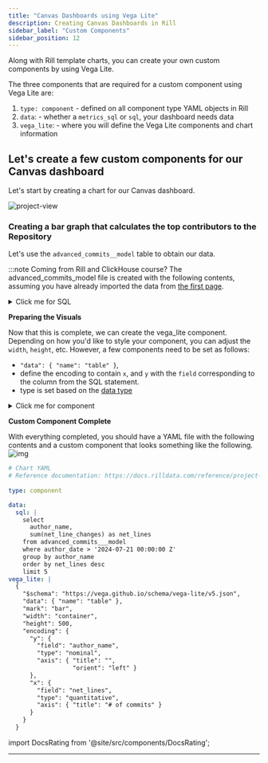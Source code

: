 ```yaml
---
title: "Canvas Dashboards using Vega Lite"
description: Creating Canvas Dashboards in Rill
sidebar_label: "Custom Components"
sidebar_position: 12
---
```

Along with Rill template charts, you can create your own custom components by using Vega Lite. 

The three components that are required for a custom component using Vega Lite are:
1. `type: component` - defined on all component type YAML objects in Rill
2. `data`: - whether a `metrics_sql` or `sql`, your dashboard needs data
3. `vega_lite`: - where you will define the Vega Lite components and chart information


## Let's create a few custom components for our Canvas dashboard

Let's start by creating a chart for our Canvas dashboard.

![project-view](/img/tutorials/301/add-custom-dashboard.png)

### Creating a bar graph that calculates the top contributors to the Repository

Let's use the `advanced_commits__model` table to obtain our data.

:::note Coming from Rill and ClickHouse course?
The advanced_commits_model file is created with the following contents, assuming you have already imported the data from [the first page](/tutorials/rill_basics/import).

<details>
  <summary>Click me for SQL</summary>
```sql
-- Model SQL
-- Reference documentation: https://docs.rilldata.com/reference/project-files/models
-- @materialize: true

WITH commit_file_stats AS (
    SELECT
        a.*,
        b.filename,
        b.added_lines,
        b.deleted_lines,
        REGEXP_EXTRACT(b.new_path, '(.*/)', 1) AS directory_path, 
    FROM
        commits__ a
    inner JOIN
        modified_files__ b
    ON
        a.commit_hash = b.commit_hash
)
SELECT
    author_date,
    author_name,
    directory_path,
    filename,
    STRING_AGG(DISTINCT commit_msg, ', ') AS commit_msg,

    COUNT(DISTINCT commit_hash) AS num_commits,
    SUM(added_lines) - SUM(deleted_lines) AS net_line_changes, 
    SUM(added_lines) + SUM(deleted_lines) AS total_line_changes, 

    -- (SUM(deleted_lines) / (SUM(added_lines) + SUM(deleted_lines))) as CodeDeletePercent, 
    sum(added_lines) as added_lines,
    sum(deleted_lines) as deleted_lines, 

FROM
    commit_file_stats
WHERE
    directory_path IS NOT NULL
GROUP BY 
    --directory_path, filename, author_name, author_date
    ALL
ORDER BY
    directory_path DESC 
```
</details>
:::


**Preparing the Data**

In order to calculate the top contributors, we will need to grab the `author_name` and `net_line_changes` column. Then group by the `author_name` column and order by `net_line_changes` and finally filter the timeseries column, `author_date` and grab the top 5 users.

<details>
  <summary>Click me for SQL</summary>
```sql
data:
  sql: |
    select     
      author_name,
      sum(net_line_changes) as net_lines
    from advanced_commits___model
    where author_date > '2024-07-21 00:00:00 Z'
    group by author_name
    order by net_lines desc
    limit 5 net_lines desc
    limit 5
```
</details>


**Preparing the Visuals**

Now that this is complete, we can create the vega_lite component. Depending on how you'd like to style your component, you can adjust the `width`, `height`, etc. However, a few components need to be set as follows:

- `"data": { "name": "table" }`,
- define the encoding to contain `x`, and `y` with the `field` corresponding to the column from the SQL statement. 
- type is set based on the [data type](https://vega.github.io/vega-lite/docs/type.html)


<details>
  <summary>Click me for component</summary>
```yaml
vega_lite: |
  {
    "$schema": "https://vega.github.io/schema/vega-lite/v5.json",
    "data": { "name": "table" },
    "mark": "bar",
    "width": "container",
    "height": 500,
    "encoding": {
      "y": {
        "field": "author_name",
        "type": "nominal",
        "axis": { "title": "",
                  "orient": "left" }
      },
      "x": {
        "field": "net_lines",
        "type": "quantitative",
        "axis": { "title": "# of commits" }
      }
    }
  }
```
</details>

**Custom Component Complete**

With everything completed, you should have a YAML file with the following contents and a custom component that looks something like the following. 
![img](/img/tutorials/301/top-contributors.png)

```yaml
# Chart YAML
# Reference documentation: https://docs.rilldata.com/reference/project-files/charts
    
type: component

data:
  sql: |
    select     
      author_name,
      sum(net_line_changes) as net_lines
    from advanced_commits___model
    where author_date > '2024-07-21 00:00:00 Z'
    group by author_name
    order by net_lines desc
    limit 5
vega_lite: |
  {
    "$schema": "https://vega.github.io/schema/vega-lite/v5.json",
    "data": { "name": "table" },
    "mark": "bar",
    "width": "container",
    "height": 500,
    "encoding": {
      "y": {
        "field": "author_name",
        "type": "nominal",
        "axis": { "title": "",
                  "orient": "left" }
      },
      "x": {
        "field": "net_lines",
        "type": "quantitative",
        "axis": { "title": "# of commits" }
      }
    }
  }
```




import DocsRating from '@site/src/components/DocsRating';

---
<DocsRating />